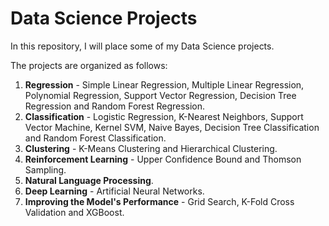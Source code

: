 # Data Science Projects

In this repository, I will place some of my Data Science projects.

The projects are organized as follows:

  1) **Regression** - Simple Linear Regression, Multiple Linear Regression, Polynomial Regression, Support Vector Regression, Decision Tree Regression and Random Forest Regression.
  2) **Classification** - Logistic Regression, K-Nearest Neighbors, Support Vector Machine, Kernel SVM, Naive Bayes, Decision Tree Classification and Random Forest Classification.
  3) **Clustering** - K-Means Clustering and Hierarchical Clustering.
  4) **Reinforcement Learning** - Upper Confidence Bound and Thomson Sampling.
  5) **Natural Language Processing**.
  6) **Deep Learning** - Artificial Neural Networks.
  7) **Improving the Model's Performance** - Grid Search, K-Fold Cross Validation and XGBoost.
